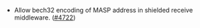 - Allow bech32 encoding of MASP address in shielded receive middleware.
  ([\#4722](https://github.com/anoma/namada/pull/4722))